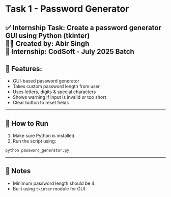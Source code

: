 # Task 1 - Password Generator

✅ **Internship Task:** Create a password generator GUI using Python (tkinter)  
👩‍💻 **Created by:** Abir Singh  
📅 **Internship:** CodSoft - July 2025 Batch  
---

## 🧠 Features:

- GUI-based password generator
- Takes custom password length from user
- Uses letters, digits & special characters
- Shows warning if input is invalid or too short
- Clear button to reset fields

---

## 🚀 How to Run

1. Make sure Python is installed.
2. Run the script using:
```bash
python password_generator.py
```

---

## 📝 Notes

- Minimum password length should be 4.
- Built using `tkinter` module for GUI.

